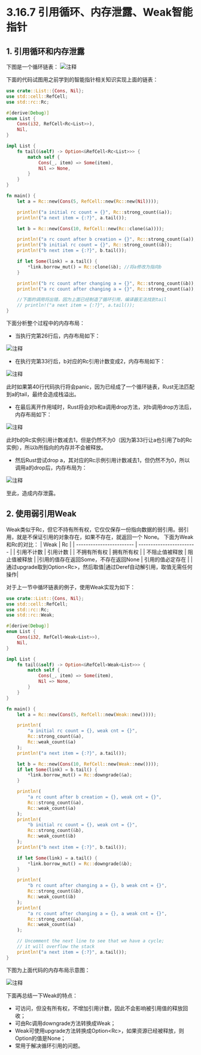 # 3.16.7 引用循环、内存泄露、Weak智能指针
## 1. 引用循环和内存泄露
下图是一个循环链表：
![注释](../../assets/29.png)

下面的代码试图用之前学到的智能指针相关知识实现上面的链表：
```Rust
use crate::List::{Cons, Nil};
use std::cell::RefCell;
use std::rc::Rc;

#[derive(Debug)]
enum List {
    Cons(i32, RefCell<Rc<List>>),
    Nil,
}

impl List {
    fn tail(&self) -> Option<&RefCell<Rc<List>>> {
        match self {
            Cons(_, item) => Some(item),
            Nil => None,
        }
    }
}

fn main() {
    let a = Rc::new(Cons(5, RefCell::new(Rc::new(Nil))));

    println!("a initial rc count = {}", Rc::strong_count(&a));
    println!("a next item = {:?}", a.tail());

    let b = Rc::new(Cons(10, RefCell::new(Rc::clone(&a))));

    println!("a rc count after b creation = {}", Rc::strong_count(&a));
    println!("b initial rc count = {}", Rc::strong_count(&b));
    println!("b next item = {:?}", b.tail());

    if let Some(link) = a.tail() {
        *link.borrow_mut() = Rc::clone(&b); //将a修改为指向b
    }

    println!("b rc count after changing a = {}", Rc::strong_count(&b)); //输出引用计数，为2
    println!("a rc count after changing a = {}", Rc::strong_count(&a)); //输出引用计数，为2

    //下面的调用将出错，因为上面已经制造了循环引用，编译器无法找到tail
    // println!("a next item = {:?}", a.tail());
}
```

下面分析整个过程中的内存布局：
- 当执行完第26行后，内存布局如下：
  
![注释](../../assets/30.png)  

- 在执行完第33行后，b对应的Rc引用计数变成2，内存布局如下：

![注释](../../assets/31.png)  

此时如果第40行代码执行将会panic，因为已经成了一个循环链表，Rust无法匹配到a的tail，最终会造成栈溢出。

- 在最后离开作用域时，Rust将会对b和a调用drop方法，对b调用drop方法后，内存布局如下：

![注释](../../assets/32.png)  

此时b的Rc实例引用计数减去1，但是仍然不为0（因为第33行让a也引用了b的Rc实例），所以b所指向的内存并不会被释放。

- 然后Rust尝试drop a，其对应的Rc示例引用计数减去1，但仍然不为0，所以调用a的drop后，内存布局为：

![注释](../../assets/33.png) 

至此，造成内存泄露。

## 2. 使用弱引用Weak
Weak类似于Rc，但它不持有所有权，它仅仅保存一份指向数据的弱引用。弱引用，就是不保证引用的对象存在，如果不存在，就返回一个 None。
下面为Weak和Rc的对比：
|         Weak             |            Rc            | 
| ------------------------ | ------------------------ |
|       引用不计数          |         引用计数         |
|      不拥有所有权         |         拥有所有权       |
|     不阻止值被释放        |         阻止值被释放     |
|引用的值存在返回Some，不存在返回None | 引用的值必定存在  |
|通过upgrade取到Option<Rc<T>>，然后取值|通过Deref自动解引用，取值无需任何操作|
    

对于上一节中循环链表的例子，使用Weak实现为如下：
```Rust
use crate::List::{Cons, Nil};
use std::cell::RefCell;
use std::rc::Rc;
use std::rc::Weak;

#[derive(Debug)]
enum List {
    Cons(i32, RefCell<Weak<List>>),
    Nil,
}

impl List {
    fn tail(&self) -> Option<&RefCell<Weak<List>>> {
        match self {
            Cons(_, item) => Some(item),
            Nil => None,
        }
    }
}

fn main() {
    let a = Rc::new(Cons(5, RefCell::new(Weak::new())));

    println!(
        "a initial rc count = {}, weak cnt = {}",
        Rc::strong_count(&a),
        Rc::weak_count(&a)
    );
    println!("a next item = {:?}", a.tail());

    let b = Rc::new(Cons(10, RefCell::new(Weak::new())));
    if let Some(link) = b.tail() {
        *link.borrow_mut() = Rc::downgrade(&a);
    }

    println!(
        "a rc count after b creation = {}, weak cnt = {}",
        Rc::strong_count(&a),
        Rc::weak_count(&a)
    );
    println!(
        "b initial rc count = {}, weak cnt = {}",
        Rc::strong_count(&b),
        Rc::weak_count(&b)
    );
    println!("b next item = {:?}", b.tail());

    if let Some(link) = a.tail() {
        *link.borrow_mut() = Rc::downgrade(&b);
    }

    println!(
        "b rc count after changing a = {}, b weak cnt = {}",
        Rc::strong_count(&b),
        Rc::weak_count(&b)
    );
    println!(
        "a rc count after changing a = {}, a weak cnt = {}",
        Rc::strong_count(&a),
        Rc::weak_count(&a)
    );

    // Uncomment the next line to see that we have a cycle;
    // it will overflow the stack
    println!("a next item = {:?}", a.tail());
}
```
下图为上面代码的内存布局示意图：
    
![注释](../../assets/34.png) 

下面再总结一下Weak的特点：

- 可访问，但没有所有权，不增加引用计数，因此不会影响被引用值的释放回收；
- 可由Rc<T>调用downgrade方法转换成Weak<T>；
- Weak<T>可使用upgrade方法转换成Option<Rc<T>>，如果资源已经被释放，则Option的值是None；
- 常用于解决循环引用的问题。
